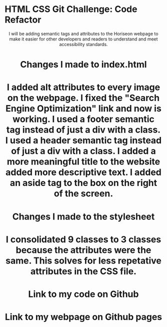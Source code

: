 # HTML CSS Git Challenge: Code Refactor

<header>
I will be adding semantic tags and attributes to the Horiseon webpage to make it easier for other developers and readers to understand and meet accessibility standards.
<header>

<h1>Changes I made to index.html<h1>

I added alt attributes to every image on the webpage.
I fixed the "Search Engine Optimization" link and now is working. 
I used a footer semantic tag instead of just a div with a class.
I used a header semantic tag instead of just a div with a class.
I added a more meaningful title to the website added more descriptive text.
I added an aside tag to the box on the right of the screen.

<h1>Changes I made to the stylesheet<h1>
I consolidated 9 classes to 3 classes because the attributes were the same. This solves for less repetative attributes in the CSS file.


<h1>Link to my code on Github<h1>


<h1>Link to my webpage on Github pages<h1>






